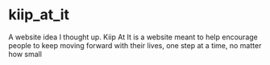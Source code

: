# kiip_at_it
A website idea I thought up. Kiip At It is a website meant to help encourage people to keep moving forward with their lives, one step at a time, no matter how small
